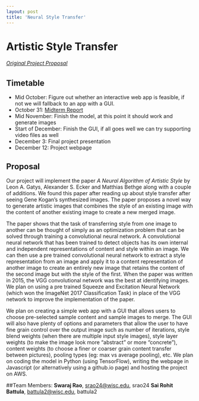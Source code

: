 ```yaml
---
layout: post
title: 'Neural Style Transfer'
---
```

# Artistic Style Transfer

###### [Original Project Proposal](https://docs.google.com/document/d/1SkfLmti0sP-YI5Gd3YDAnLqvERRPuLpEeC7HIRwHeAY/edit?usp=sharing)

## Timetable
* Mid October: Figure out whether an interactive web app is feasible, if not we will fallback to an app with a GUI.
* October 31: [Midterm Report](swrj.github.io/NeuralStyleTransfer/Report.html)
* Mid November: Finish the model, at this point it should work and generate images
* Start of December: Finish the GUI, if all goes well we can try supporting video files as well
* December 3: Final project presentation
* December 12: Project webpage

## Proposal
Our project will implement the paper *A Neural Algorithm of Artistic Style* by Leon A. Gatys, Alexander S. Ecker and Matthias Bethge along with a couple of additions. We found this paper after reading up about style transfer after seeing Gene Kogan’s synthesized images. The paper proposes a novel way to generate artistic images that combines the style of an existing image with the content of another existing image to create a new merged image. 

The paper shows that the task of transferring style from one image to another can be thought of simply as an optimization problem that can be solved through training a convolutional neural network. A convolutional neural network that has been trained to detect objects has its own internal and independent representations of content and style within an image. We can then use a pre trained convolutional neural network to extract a style representation from an image and apply it to a content representation of another image to create an entirely new image that retains the content of the second image but with the style of the first. When the paper was written in 2015, the VGG convolutional network was the best at identifying images. We plan on using a pre trained Squeeze and Excitation Neural Network (which won the ImageNet 2017 Classification Task) in place of the VGG network to improve the implementation of the paper.

We plan on creating a simple web app with a GUI that allows users to choose pre-selected sample content and sample images to merge. The GUI will also have plenty of options and parameters that allow the user to have fine grain control over the output image such as number of iterations, style blend weights (when there are multiple input style images), style layer weights (to make the image look more “abstract” or more “concrete”), content weights (to choose a finer or coarser grain content transfer between pictures), pooling types (eg: max vs average pooling), etc. We plan on coding the model in Python (using TensorFlow), writing the webpage in Javascript (or alternatively using a github.io page) and hosting the project on AWS.

##Team Members:
**Swaraj Rao**, srao24@wisc.edu, srao24
**Sai Rohit Battula**, battula2@wisc.edu, battula2

